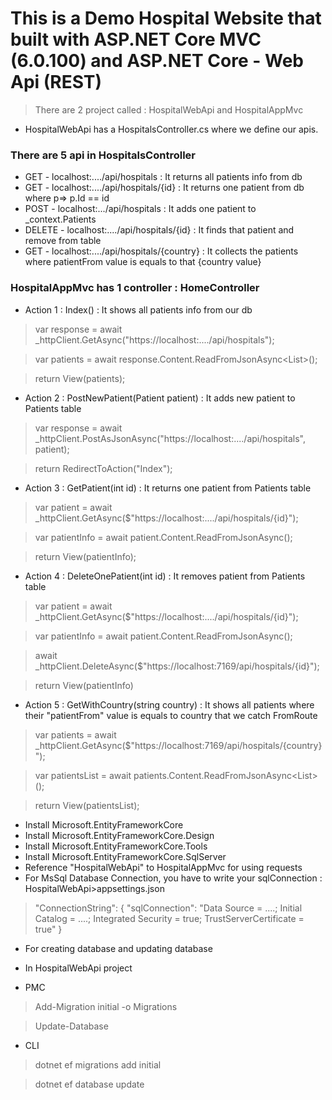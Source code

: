 <h1>This is a Demo Hospital Website that built with ASP.NET Core MVC (6.0.100) and ASP.NET Core - Web Api (REST)</h1>

> There are 2 project called : HospitalWebApi and HospitalAppMvc

* HospitalWebApi has a HospitalsController.cs where we define our apis.

  
<h3><b>There are 5 api in HospitalsController</b></h3> 

* GET - localhost:..../api/hospitals : It returns all patients info from db
* GET - localhost:..../api/hospitals/{id} : It returns one patient from db where p=> p.Id == id
* POST - localhost:.../api/hospitals : It adds one patient to _context.Patients
* DELETE - localhost:..../api/hospitals/{id} : It finds that patient and remove from table
* GET - localhost:..../api/hospitals/{country} : It collects the patients where patientFrom value is equals to that {country value} 



<h3><b>HospitalAppMvc has 1 controller : HomeController</b></h3> 


* Action 1 : Index() : It shows all patients info from our db

> var response = await _httpClient.GetAsync("https://localhost:..../api/hospitals");

> var patients = await response.Content.ReadFromJsonAsync<List<Patient>>();

> return View(patients);

* Action 2 : PostNewPatient(Patient patient) : It adds new patient to Patients table

> var response = await _httpClient.PostAsJsonAsync("https://localhost:..../api/hospitals", patient);
  
> return RedirectToAction("Index");

* Action 3 : GetPatient(int id) : It returns one patient from Patients table

> var patient = await _httpClient.GetAsync($"https://localhost:..../api/hospitals/{id}");

> var patientInfo = await patient.Content.ReadFromJsonAsync<Patient>();
  
> return View(patientInfo);  

* Action 4 : DeleteOnePatient(int id) : It removes patient from Patients table
  
> var patient = await _httpClient.GetAsync($"https://localhost:..../api/hospitals/{id}");

> var patientInfo = await patient.Content.ReadFromJsonAsync<Patient>();

> await _httpClient.DeleteAsync($"https://localhost:7169/api/hospitals/{id}");

> return View(patientInfo)  

* Action 5 : GetWithCountry(string country) : It shows all patients where their "patientFrom" value is equals to country that we catch FromRoute
  
> var patients = await _httpClient.GetAsync($"https://localhost:7169/api/hospitals/{country}");

> var patientsList = await patients.Content.ReadFromJsonAsync<List<Patient>>();

> return View(patientsList);  
  
* Install Microsoft.EntityFrameworkCore 
* Install Microsoft.EntityFrameworkCore.Design
* Install Microsoft.EntityFrameworkCore.Tools
* Install Microsoft.EntityFrameworkCore.SqlServer
* Reference "HospitalWebApi" to HospitalAppMvc for using requests
* For MsSql Database Connection, you have to write your sqlConnection : HospitalWebApi>appsettings.json
  
> "ConnectionString": {
  "sqlConnection": "Data Source = ....; Initial Catalog = ....; Integrated Security = true; TrustServerCertificate = true"
}

* For creating database and updating database
  
* In HospitalWebApi project
  
* PMC
  
> Add-Migration initial -o Migrations

> Update-Database
  
* CLI
  
> dotnet ef migrations add initial
  
> dotnet ef database update
  
  




